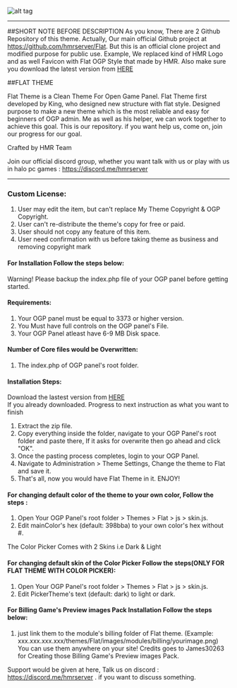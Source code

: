 ![alt tag](https://raw.githubusercontent.com/HAN-105/FlatOPG/master/banner.png)

-----------------------

##SHORT NOTE BEFORE DESCRIPTION
As you know, There are 2 Github Repository of this theme. Actually, Our main official Github project at https://github.com/hmrserver/Flat. But this is an official clone project and modified purpose for public use. Example, We replaced kind of HMR Logo and as well Favicon with Flat OGP Style that made by HMR. Also make sure you download the latest version from [HERE](https://github.com/HAN-105/FlatOPG/releases)<br />

##FLAT THEME

Flat Theme is a Clean Theme For Open Game Panel. Flat Theme first developed by King, who designed new structure with flat style. Designed purpose to make a new theme which is the most reliable and easy for beginners of OGP admin. Me as well as his helper, we can work together to achieve this goal. This is our repository. if you want help us, come on, join our progress for our goal.

Crafted by HMR Team

Join our official discord group, whether you want talk with us or play with us in halo pc games : https://discord.me/hmrserver

-----------------------

### Custom License:
1. User may edit the item, but can't replace My Theme Copyright & OGP Copyright.
2. User can't re-distribute the theme's copy for free or paid.
3. User should not copy any feature of this item.
4. User need confirmation with us before taking theme as business and removing copyright mark

#### For Installation Follow the steps below:
Warning! Please backup the index.php file of your OGP panel before getting started.

#### Requirements:
1. Your OGP panel must be equal to 3373 or higher version.
2. You Must have full controls on the OGP panel's File.
3. Your OGP Panel atleast have 6-9 MB Disk space.

#### Number of Core files would be Overwritten:
1. The index.php of OGP panel's root folder.

#### Installation Steps:

Download the lastest version from [HERE](https://github.com/HAN-105/FlatOPG/releases)<br />
If you already downloaded. Progress to next instruction as what you want to finish

1. Extract the zip file.
2. Copy everything inside the folder, navigate to your OGP Panel's root folder and paste there, If it asks for overwrite then go ahead and click "OK".
3. Once the pasting process completes, login to your OGP Panel.
4. Navigate to Administration > Theme Settings, Change the theme to Flat and save it.
5. That's all, now you would have Flat Theme in it. ENJOY!

#### For changing default color of the theme to your own color, Follow the steps :
1. Open Your OGP Panel's root folder > Themes > Flat > js > skin.js.
2. Edit mainColor's hex (default: 398bba) to your own color's hex without #.

The Color Picker Comes with 2 Skins i.e Dark & Light
#### For changing default skin of the Color Picker Follow the steps(ONLY FOR FLAT THEME WITH COLOR PICKER):
1. Open Your OGP Panel's root folder > Themes > Flat > js > skin.js.
2. Edit PickerTheme's text (default: dark) to light or dark.

#### For Billing Game's Preview images Pack Installation Follow the steps below:
1. just link them to the module's billing folder of Flat theme. (Example: xxx.xxx.xxx.xxx/themes/Flat/images/modules/billing/yourimage.png) You can use them anywhere on your site!
Credits goes to James30263 for Creating those Billing Game's Preview images Pack.

Support would be given at here, Talk us on discord : https://discord.me/hmrserver . if you want to discuss something.
